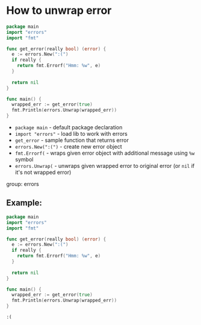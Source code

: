 # How to unwrap error

```go
package main
import "errors"
import "fmt"

func get_error(really bool) (error) {
  e := errors.New(":(")
  if really {
    return fmt.Errorf("Hmm: %w", e)
  }
  
  return nil
}

func main() {
  wrapped_err := get_error(true)
  fmt.Println(errors.Unwrap(wrapped_err))
}
```

- `package main` - default package declaration
- `import "errors"` - load lib to work with errors
- `get_error` - sample function that returns error
- `errors.New(":(")` - create new error object
- `fmt.Errorf(` - wraps given error object with additional message using `%w` symbol
- `errors.Unwrap(` - unwraps given wrapped error to original error (or `nil` if it's not wrapped error)

group: errors

## Example: 
```go
package main
import "errors"
import "fmt"

func get_error(really bool) (error) {
  e := errors.New(":(")
  if really {
    return fmt.Errorf("Hmm: %w", e)
  }
  
  return nil
}

func main() {
  wrapped_err := get_error(true)
  fmt.Println(errors.Unwrap(wrapped_err))
}
```
```
:(

```

